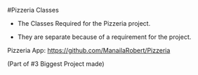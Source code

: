 #Pizzeria Classes

- The Classes Required for the Pizzeria project. 

- They are separate because of a requirement for the project.

Pizzeria App: https://github.com/ManailaRobert/Pizzeria

(Part of #3 Biggest Project made)
